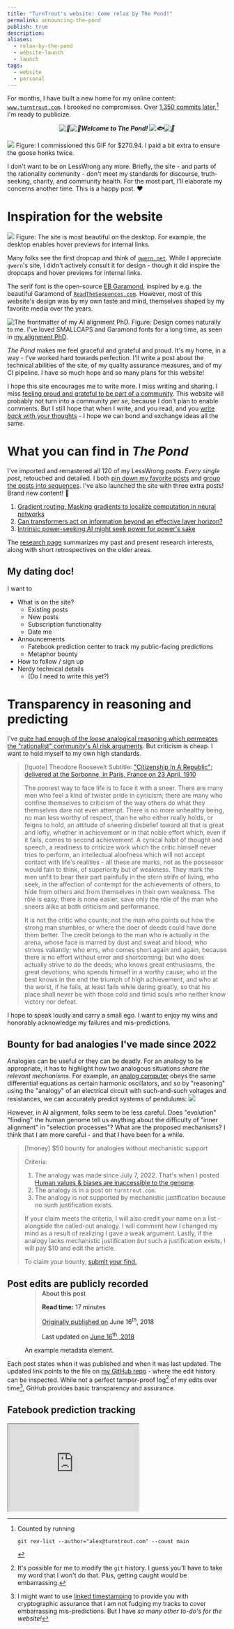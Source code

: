 ```yaml
---
title: "TurnTrout's website: Come relax by The Pond!"
permalink: announcing-the-pond
publish: true
description: 
aliases:
  - relax-by-the-pond
  - website-launch
  - launch
tags:
  - website
  - personal
---
```

For months, I have built a new home for my online content: [`www.turntrout.com`](www.turntrout.com). I brooked no compromises. Over [1,350 commits later](https://github.com/alexander-turner/TurnTrout.com/commits/main/),[^commits] I'm ready to publicize.

[^commits]: Counted by running 
     ```shell
    git rev-list --author="alex@turntrout.com" --count main
    ```

<center><strong><i><img class="emoji" draggable="false" alt="🏰" src="https://assets.turntrout.com/twemoji/1f3f0.svg" loading="lazy"><img class="emoji" draggable="false" alt="🌊" src="https://assets.turntrout.com/twemoji/1f30a.svg" loading="lazy">Welcome to The Pond! <img class="emoji" draggable="false" alt="🐟" src="https://assets.turntrout.com/twemoji/1f41f.svg" loading="lazy"><img class="emoji" draggable="false" alt="🪿" src="https://assets.turntrout.com/twemoji/replacements/1fabf.svg" loading="lazy"></strong></i></center>


![](https://assets.turntrout.com/static/pond.gif) 
Figure: I commissioned this GIF for $270.94. I paid a bit extra to ensure the goose honks twice. 

I don't want to be on LessWrong any more. Briefly, the site - and parts of the rationality community - don't meet my standards for discourse, truth-seeking, charity, and community health. For the most part, I'll elaborate my concerns another time. This is a happy post. ❤️  

# Inspiration for the website

![](site_desktop.png)
Figure: The site is most beautiful on the desktop. For example, the desktop enables hover previews for internal links. 

Many folks see the first <span class="dropcap" data-first-letter="D">d</span>ropcap and think of [`gwern.net`](https://gwern.net). While I appreciate `gwern`'s site, I didn't actively consult it for design - though it did inspire the dropcaps and hover previews for internal links. 

The serif font is the open-source [EB Garamond](https://github.com/georgd/EB-Garamond), inspired by e.g. the beautiful Garamond of [`ReadTheSequences.com`](https://readthesequences.com). However, most of this website's design was by my own taste and mind, themselves shaped by my favorite media over the years.


![The frontmatter of my AI alignment PhD.](https://assets.turntrout.com/static/images/posts/6ddc0291a1961469101cbd7d8516c7ffa43d6b6711dc7c36.avif)
Figure: Design comes naturally to me. I've loved SMALLCAPS and Garamond fonts for a long time, as seen in [my alignment PhD](/alignment-phd).

_The Pond_ makes me feel graceful and grateful and proud. It's my home, in a way - I've worked hard towards perfection. I'll write a post about the technical abilities of the site, of my quality assurance measures, and of my CI pipeline. I have so much hope and so many plans for this website!

I hope this site encourages me to write more. I miss writing and sharing. I miss [feeling proud and grateful to be part of a community](/lightness-and-unease#forwards). This website will probably not turn into a community _per se_, because I don't plan to enable comments. But I still hope that when I write, and you read, and you [write _back_ with your thoughts](mailto:alex@turntrout.com) - I hope we can bond and exchange ideas all the same. 

# What you can find in _The Pond_

I've imported and remastered all 120 of my LessWrong posts. _Every single post_, retouched and detailed. I both [pin down my favorite posts](/posts#my-favorite-posts) and [group the posts into sequences](/posts#sequences). I've also launched the site with three extra posts! Brand new content! 🎉 
1. [Gradient routing: Masking gradients to localize computation in neural networks](/gradient-routing)
2. [Can transformers act on information beyond an effective layer horizon?](/effective-layer-horizon)
3. [Intrinsic power-seeking:AI might seek power for power's sake](/dangers-of-intrinsic-power-seeking) 

The [research page](/research) summarizes my past and present research interests, along with short retrospectives on the older areas. 

## My dating doc!

I want to 

- What is on the site?
	- Existing posts
	- New posts
	- Subscription functionality
	- Date me 
- Announcements
	- Fatebook prediction center to track my public-facing predictions
	- Metaphor bounty
- How to follow / sign up 
- Nerdy technical details 
	- (Do I need to write this yet?)

# Transparency in reasoning and predicting
I've [quite had enough of the loose analogical reasoning which permeates the "rationalist" community's AI risk arguments](/danger-of-suggestive-terminology). But criticism is cheap. I want to hold myself to my own high standards.

> [!quote] Theodore Roosevelt
> Subtitle: ["Citizenship In A Republic"; delivered at the Sorbonne, in Paris, France on 23 April, 1910](https://en.wikipedia.org/wiki/Citizenship_in_a_Republic)
> 
> The poorest way to face life is to face it with a sneer. There are many men who feel a kind of twister pride in cynicism; there are many who confine themselves to criticism of the way others do what they themselves dare not even attempt. There is no more unhealthy being, no man less worthy of respect, than he who either really holds, or feigns to hold, an attitude of sneering disbelief toward all that is great and lofty, whether in achievement or in that noble effort which, even if it fails, comes to second achievement. A cynical habit of thought and speech, a readiness to criticize work which the critic himself never tries to perform, an intellectual aloofness which will not accept contact with life's realities - all these are marks, not as the possessor would fain to think, of superiority but of weakness. They mark the men unfit to bear their part painfully in the stern strife of living, who seek, in the affection of contempt for the achievements of others, to hide from others and from themselves in their own weakness. The rôle is easy; there is none easier, save only the rôle of the man who sneers alike at both criticism and performance.
> 
> It is not the critic who counts; not the man who points out how the strong man stumbles, or where the doer of deeds could have done them better. The credit belongs to the man who is actually in the arena, whose face is marred by dust and sweat and blood; who strives valiantly; who errs, who comes short again and again, because there is no effort without error and shortcoming; but who does actually strive to do the deeds; who knows great enthusiasms, the great devotions; who spends himself in a worthy cause; who at the best knows in the end the triumph of high achievement, and who at the worst, if he fails, at least fails while daring greatly, so that his place shall never be with those cold and timid souls who neither know victory nor defeat.

I hope to speak loudly and carry a small ego. I want to enjoy my wins and honorably acknowledge my failures and mis-predictions. 

## Bounty for bad analogies I've made since 2022
Analogies can be useful or they can be deadly. For an analogy to be appropriate, it has to highlight how two analogous situations _share the relevant mechanisms._ For example, an [analog computer](https://en.wikipedia.org/wiki/Analog_computer) obeys the same differential equations as certain harmonic oscillators, and so by "reasoning" using the "analogy" of an electrical circuit with such-and-such voltages and resistances, we can accurately predict systems of pendulums:
 ![](computer-analogy.png)
 
 However, in AI alignment, folks seem to be less careful. Does "evolution" "finding" the human genome tell us anything about the difficulty of "inner alignment" in "selection processes"? What are the proposed mechanisms? I think that I am more careful - and that I have been for a while.

> [!money] $50 bounty for analogies without mechanistic support
> 
> Criteria:
> 1. The analogy was made since July 7, 2022. That's when I posted [Human values & biases are inaccessible to the genome](https://turntrout.com/human-values-and-biases-are-inaccessible-to-the-genome).
> 2. The analogy is in a post on `turntrout.com`.
> 3. The analogy is not supported by mechanistic justification because no such justification exists.
> 
> If your claim meets the criteria, I will also credit your name on a list - alongside the called-out analogy. I will comment how I changed my mind as a result of realizing I gave a weak argument. Lastly, if the analogy lacks mechanistic justification _but_ such a justification exists, I will pay $10 and edit the article. 
> 
> To claim your bounty, [submit your find.](https://docs.google.com/forms/d/e/1FAIpQLScEePeMdZREtCkbk9J5fKfB9x6li-aHlecvSAbj6TyAub7jMw/viewform?usp=sf_link)

## Post edits are publicly recorded 

<figure class="float-right" style="margin-top:-1rem;">
<blockquote class="callout callout-metadata" data-callout="info" style="text-align:left; color: var(--gray); background-color: var(--light);"><div class="callout-title"><div class="callout-icon"></div><div class="callout-title-inner">About this post</div></div><div class="callout-content"><ul style="padding-left: 0px;"><p style="color:var(--gray);"><span class="reading-time"><b>Read time:</b> 17 minutes</span></p><p style="color:var(--gray);"><span class="publication-str"><a href="https://www.lesswrong.com/posts/H7KB44oKoSjSCkpzL/worrying-about-the-vase-whitelisting" class="external" target="_blank" style="color:var(--gray);" rel="noopener noreferrer">Originally published on</a> <time datetime="2018-06-16 00:00:00">June 16<sup class="ordinal-suffix">th</sup>, 2018</time></span></p><p style="color:var(--gray);"><span class="last-updated-str">Last updated on <a href="https://github.com/alexander-turner/TurnTrout.com/blob/main/content/worrying-about-the-vase-whitelisting.md" class="external" style="color:var(--gray);" target="_blank" rel="noopener noreferrer"><time datetime="2018-06-16 00:00:00">June 16<sup class="ordinal-suffix">th</sup>, 2018</time></a></span></p></ul></div></blockquote>

<figcaption>An example metadata element.</figcaption>
</figure>


Each post states when it was published and when it was last updated. The updated link points to the file on [my GitHub repo](https://github.com/alexander-turner/TurnTrout.com) - where the edit history can be inspected. While not a perfect tamper-proof log[^history] of my edits over time[^hash], GitHub provides basic transparency and assurance. 

## Fatebook prediction tracking

<iframe src="https://fatebook.io/embed/q/are-you-going-to-like-turntrout-com---cm2u10nym00029cc3j1h05pot?compact=true&requireSignIn=false" height="200"></iframe>




[^hash]: I might want to use [linked timestamping](https://en.wikipedia.org/wiki/Linked_timestamping) to provide you with cryptographic assurance that I am not fudging my tracks to cover embarrassing mis-predictions. But I have _so many other to-do's for the website!_

[^history]: It's possible for me to modify the `git` history. I guess you'll have to take my word that I won't do that. Plus, getting caught would be embarrassing.
